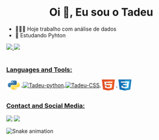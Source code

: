 <h1 align="center">Oi 👋, Eu sou o Tadeu</h1>

- 👨🏾‍💻 Hoje trabalho com análise de dados
- 🌱 Estudando Pyhton 


<div>
  <a href="https://github.com/TadeuHs">
  <img height="170em"  src="https://github-readme-stats.vercel.app/api?username=TadeuHs&show_icons=true&theme=dark&include_all_commits=true&count_private=true"/>
  <img height="170em"  src="https://github-readme-stats.vercel.app/api/top-langs/?username=TadeuHs&layout=compact&langs_count=7&theme=dark"/>
</div>
 <div style="display: inline_block"><br>
   <h3 align="left">Languages and Tools:</h3>
    
  <img align="center" alt="Tadeu-python" height="30" width="40" src="https://raw.githubusercontent.com/devicons/devicon/master/icons/python/python-original.svg">
  <img align="center" alt="Tadeu-python" height="30" width="40"src="https://cdn.jsdelivr.net/gh/devicons/devicon/icons/oracle/oracle-original.svg" />
     <img align="center" alt="Tadeu-CSS" height="30" width="40" src="https://www.svgrepo.com/show/303229/microsoft-sql-server-logo.svg">
  <img align="center" alt="Tadeu-HTML" height="30" width="40" src="https://raw.githubusercontent.com/devicons/devicon/master/icons/html5/html5-original.svg">
  <img align="center" alt="Tadeu-CSS" height="30" width="40" src="https://raw.githubusercontent.com/devicons/devicon/master/icons/css3/css3-original.svg">

</div>
  
  ##
  
  <div>
    <h3 align="left">Contact and Social Media:</h3>
    <a href = "mailto:tadeuhenriquecontato@gmail.com"><img src="https://img.shields.io/badge/-Gmail-%23333?style=for-the-badge&logo=gmail&logoColor=white" target="_blank"></a>
    <a href="https://www.linkedin.com/in/tadeu-henrique-santos-silva-26865b203" target="_blank"><img src="https://img.shields.io/badge/-LinkedIn-%230077B5?style=for-the-badge&logo=linkedin&logoColor=white" target="_blank"></a> 
    
  
   ![Snake animation](https://github.com/TadeuHs/TadeuHs/blob/output/github-contribution-grid-snake.svg) 
    
    
  </div>
